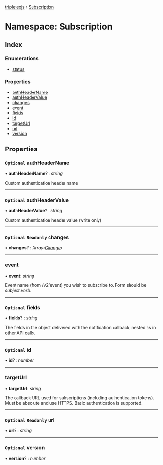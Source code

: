 [tripletexjs](../README.md) › [Subscription](subscription.md)

# Namespace: Subscription

## Index

### Enumerations

* [status](../enums/subscription.status.md)

### Properties

* [authHeaderName](subscription.md#optional-authheadername)
* [authHeaderValue](subscription.md#optional-authheadervalue)
* [changes](subscription.md#optional-readonly-changes)
* [event](subscription.md#event)
* [fields](subscription.md#optional-fields)
* [id](subscription.md#optional-id)
* [targetUrl](subscription.md#targeturl)
* [url](subscription.md#optional-readonly-url)
* [version](subscription.md#optional-version)

## Properties

### `Optional` authHeaderName

• **authHeaderName**? : *string*

Custom authentication header name

___

### `Optional` authHeaderValue

• **authHeaderValue**? : *string*

Custom authentication header value (write only)

___

### `Optional` `Readonly` changes

• **changes**? : *Array‹[Change](change.md)›*

___

###  event

• **event**: *string*

Event name (from /v2/event) you wish to subscribe to. Form should be: *subject.verb*.

___

### `Optional` fields

• **fields**? : *string*

The fields in the object delivered with the notification callback, nested as in other API calls.

___

### `Optional` id

• **id**? : *number*

___

###  targetUrl

• **targetUrl**: *string*

The callback URL used for subscriptions (including authentication tokens). Must be absolute and use HTTPS. Basic authentication is supported.

___

### `Optional` `Readonly` url

• **url**? : *string*

___

### `Optional` version

• **version**? : *number*

